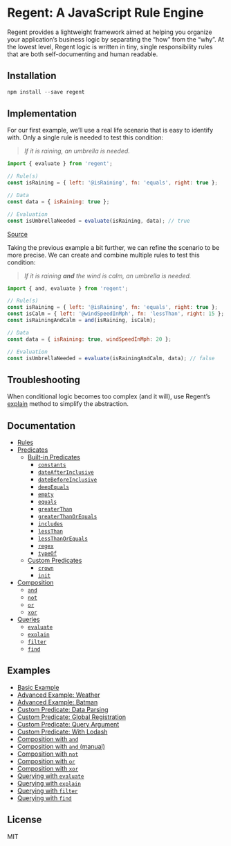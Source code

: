 # Regent: A JavaScript Rule Engine

Regent provides a lightweight framework aimed at helping you organize your application’s business logic by separating the “how” from the “why”. At the lowest level, Regent logic is written in tiny, single responsibility rules that are both self-documenting and human readable.

## Installation

```javascript
npm install --save regent
```

## Implementation

For our first example, we’ll use a real life scenario that is easy to identify with. Only a single rule is needed to test this condition:

> _If it is raining, an umbrella is needed._


```javascript
import { evaluate } from 'regent';

// Rule(s)
const isRaining = { left: '@isRaining', fn: 'equals', right: true };

// Data
const data = { isRaining: true };

// Evaluation
const isUmbrellaNeeded = evaluate(isRaining, data); // true
```

[Source](https://github.com/northwesternmutual/regent/blob/master/examples/basic-example-weather.js)

Taking the previous example a bit further, we can refine the scenario to be more precise. We can create and combine multiple rules to test this condition:

> _If it is raining **and** the wind is calm, an umbrella is needed._

```javascript
import { and, evaluate } from 'regent';

// Rule(s)
const isRaining = { left: '@isRaining', fn: 'equals', right: true };
const isCalm = { left: '@windSpeedInMph', fn: 'lessThan', right: 15 };
const isRainingAndCalm = and(isRaining, isCalm);

// Data
const data = { isRaining: true, windSpeedInMph: 20 };

// Evaluation
const isUmbrellaNeeded = evaluate(isRainingAndCalm, data); // false
```

## Troubleshooting

When conditional logic becomes too complex (and it will), use Regent’s [explain](https://github.com/northwesternmutual/regent/blob/master/docs/Queries.md#explain) method to simplify the abstraction.

## Documentation

- [Rules](https://github.com/northwesternmutual/regent/blob/master/docs/Rules.md)
- [Predicates](https://github.com/northwesternmutual/regent/blob/master/docs/Predicates.md)
  - [Built-in Predicates](https://github.com/northwesternmutual/regent/blob/master/docs/Predicates.md#built-in-predicates)
    - [`constants`](https://github.com/northwesternmutual/regent/blob/master/docs/Predicates.md#constants)
    - [`dateAfterInclusive`](https://github.com/northwesternmutual/regent/blob/master/docs/Predicates.md#dateafterinclusive)
    - [`dateBeforeInclusive`](https://github.com/northwesternmutual/regent/blob/master/docs/Predicates.md#datebeforeinclusive)
    - [`deepEquals`](https://github.com/northwesternmutual/regent/blob/master/docs/Predicates.md#deepequals)
    - [`empty`](https://github.com/northwesternmutual/regent/blob/master/docs/Predicates.md#empty)
    - [`equals`](https://github.com/northwesternmutual/regent/blob/master/docs/Predicates.md#equals)
    - [`greaterThan`](https://github.com/northwesternmutual/regent/blob/master/docs/Predicates.md#greaterthan)
    - [`greaterThanOrEquals`](https://github.com/northwesternmutual/regent/blob/master/docs/Predicates.md#greaterthanorequals)
    - [`includes`](https://github.com/northwesternmutual/regent/blob/master/docs/Predicates.md#includes)
    - [`lessThan`](https://github.com/northwesternmutual/regent/blob/master/docs/Predicates.md#lessthan)
    - [`lessThanOrEquals`](https://github.com/northwesternmutual/regent/blob/master/docs/Predicates.md#lessthanorequals)
    - [`regex`](https://github.com/northwesternmutual/regent/blob/master/docs/Predicates.md#regex)
    - [`typeOf`](https://github.com/northwesternmutual/regent/blob/master/docs/Predicates.md#typeof)
  - [Custom Predicates](https://github.com/northwesternmutual/regent/blob/master/docs/Predicates.md#custom-predicates)
    - [`crown`](https://github.com/northwesternmutual/regent/blob/master/docs/Predicates.md#crown)
    - [`init`](https://github.com/northwesternmutual/regent/blob/master/docs/Predicates.md#init)
- [Composition](https://github.com/northwesternmutual/regent/blob/master/docs/Composition.md)
  - [`and`](https://github.com/northwesternmutual/regent/blob/master/docs/Composition.md#and)
  - [`not`](https://github.com/northwesternmutual/regent/blob/master/docs/Composition.md#not)
  - [`or`](https://github.com/northwesternmutual/regent/blob/master/docs/Composition.md#or)
  - [`xor`](https://github.com/northwesternmutual/regent/blob/master/docs/Composition.md#xor)
- [Queries](https://github.com/northwesternmutual/regent/blob/master/docs/Queries.md)
  - [`evaluate`](https://github.com/northwesternmutual/regent/blob/master/docs/Queries.md#evaluate)
  - [`explain`](https://github.com/northwesternmutual/regent/blob/master/docs/Queries.md#explain)
  - [`filter`](https://github.com/northwesternmutual/regent/blob/master/docs/Queries.md#filter)
  - [`find`](https://github.com/northwesternmutual/regent/blob/master/docs/Queries.md#find)

## Examples

- [Basic Example](https://github.com/northwesternmutual/regent/blob/master/examples/basic-example-weather.js)
- [Advanced Example: Weather](https://github.com/northwesternmutual/regent/blob/master/examples/advanced-example-weather.js)
- [Advanced Example: Batman](https://github.com/northwesternmutual/regent/blob/master/examples/advanced-example-batman.js)
- [Custom Predicate: Data Parsing](https://github.com/northwesternmutual/regent/blob/master/examples/custom-predicate-data-parsing.js)
- [Custom Predicate: Global Registration](https://github.com/northwesternmutual/regent/blob/master/examples/custom-predicate-global-registration.js)
- [Custom Predicate: Query Argument](https://github.com/northwesternmutual/regent/blob/master/examples/custom-predicate-query-argument.js)
- [Custom Predicate: With Lodash](https://github.com/northwesternmutual/regent/blob/master/examples/custom-predicate-with-lodash.js)
- [Composition with `and`](https://github.com/northwesternmutual/regent/blob/master/examples/composition-with-and.js)
- [Composition with `and` (manual)](https://github.com/northwesternmutual/regent/blob/master/examples/composition-with-and-manually.js)
- [Composition with `not`](https://github.com/northwesternmutual/regent/blob/master/examples/composition-with-not.js)
- [Composition with `or`](https://github.com/northwesternmutual/regent/blob/master/examples/composition-with-or.js)
- [Composition with `xor`](https://github.com/northwesternmutual/regent/blob/master/examples/composition-with-xor.js)
- [Querying with `evaluate`](https://github.com/northwesternmutual/regent/blob/master/examples/querying-with-evaluate.js)
- [Querying with `explain`](https://github.com/northwesternmutual/regent/blob/master/examples/querying-with-explain.js)
- [Querying with `filter`](https://github.com/northwesternmutual/regent/blob/master/examples/querying-with-filter.js)
- [Querying with `find`](https://github.com/northwesternmutual/regent/blob/master/examples/querying-with-find.js)

## License

MIT